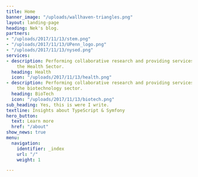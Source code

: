 ```yaml
---
title: Home
banner_image: "/uploads/wallhaven-triangles.png"
layout: landing-page
heading: Nek's blog.
partners:
- "/uploads/2017/11/13/stem.png"
- "/uploads/2017/11/13/UPenn_logo.png"
- "/uploads/2017/11/13/nysed.png"
services:
- description: Performing collaborative research and providing services to support
    the Health Sector.
  heading: Health
  icon: "/uploads/2017/11/13/health.png"
- description: Performing collaborative research and providing services to support
    the biotechnology sector.
  heading: BioTech
  icon: "/uploads/2017/11/13/biotech.png"
sub_heading: Yes, this is were I write.
textline: Insights about TypeScript & Symfony
hero_button:
  text: Learn more
  href: "/about"
show_news: true
menu:
  navigation:
    identifier: _index
    url: "/"
    weight: 1

---
```


